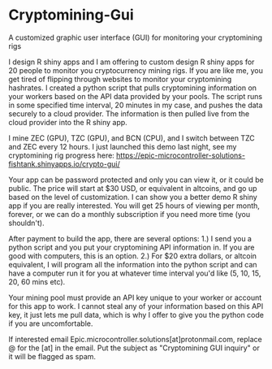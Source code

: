 # Cryptomining-Gui
A customized graphic user interface (GUI) for monitoring your cryptomining rigs

I design R shiny apps and I am offering to custom design R shiny apps for 20 people to monitor you cryptocurrency mining rigs. If you are like me, you get tired of flipping through websites to monitor your cryptomining hashrates. I created a python script that pulls cryptomining information on your workers based on the API data provided by your pools.  The script runs in some specified time interval, 20 minutes in my case, and pushes the data securely to a cloud provider.  The information is then pulled live from the cloud provider into the R shiny app.

I mine ZEC (GPU), TZC (GPU), and BCN (CPU), and I switch between TZC and ZEC every 12 hours. I just launched this demo last night, see my cryptomining rig progress here: 
https://epic-microcontroller-solutions-fishtank.shinyapps.io/crypto-gui/

Your app can be password protected and only you can view it, or it could be public. The price will start at $30 USD, or equivalent in altcoins, and go up based on the level of customization. I can show you a better demo R shiny app if you are really interested. You will get 25 hours of viewing per month, forever, or we can do a monthly subscription if you need more time (you shouldn't).  


After payment to build the app, there are several options:
1.) I send you a python script and you put your cryptomining API information in. If you are good with computers, this is an option.
2.) For $20 extra dollars, or altcoin equivalent, I will program all the information into the python script and can have a computer run it for you at whatever time interval you'd like (5, 10, 15, 20, 60 mins etc).


Your mining pool must provide an API key unique to your worker or account for this app to work.  I cannot steal any of your information based on this API key, it just lets me pull data, which is why I offer to give you the python code if you are uncomfortable. 

If interested email Epic.microcontroller.solutions[at]protonmail.com, replace @ for the [at] in the email. Put the subject as "Cryptomining GUI inquiry" or it will be flagged as spam.

